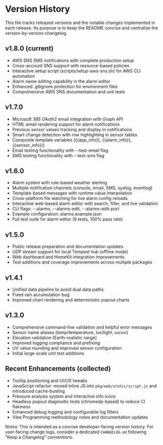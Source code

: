 # Version History

This file tracks released versions and the notable changes implemented in each release. Its purpose is to keep the README concise and centralize the version-by-version changelog.

## v1.8.0 (current)
- AWS SNS SMS notifications with complete production setup
- Cross-account SNS support with resource-based policies
- Interactive setup script (scripts/setup-aws-sns.sh) for AWS CLI automation
- Alarm name editing capability in the alarm editor
- Enhanced .gitignore protection for environment files
- Comprehensive AWS SNS documentation and unit tests

## v1.7.0
- Microsoft 365 OAuth2 email integration with Graph API
- HTML email rendering support for alarm notifications
- Previous sensor values tracking and display in notifications
- Smart change detection with row highlighting in sensor tables
- Composite template variables ({{app_info}}, {{alarm_info}}, {{sensor_info}})
- Email testing functionality with --test-email flag
- SMS testing functionality with --test-sms flag

## v1.6.0
- Alarm system with rule-based weather alerting
- Multiple notification channels (console, email, SMS, syslog, eventlog)
- Template-based messages with runtime value interpolation
- Cross-platform file watching for live alarm config reloads
- Interactive web-based alarm editor with search, filter, and live validation
- CLI flags: --alarms, --alarms-edit, --alarms-edit-port
- Example configuration: alarms.example.json
- Full test suite for alarm editor (6 tests, 100% pass rate)

## v1.5.0
- Public release preparation and documentation updates
- UDP stream support for local Tempest hub (offline mode)
- Web dashboard and HomeKit integration improvements
- Test additions and coverage improvements across multiple packages

## v1.4.1
- Unified data pipeline to avoid dual data paths
- Fixed rain accumulation bug
- Improved chart rendering and deterministic popout charts

## v1.3.0
- Comprehensive command-line validation and helpful error messages
- Sensor name aliases (temp/temperature, lux/light, uv/uvi)
- Elevation validation (Earth-realistic range)
- Improved logging compliance and prefixing
- UV value rounding and improved sensor configuration
- Initial large-scale unit test additions

## Recent Enhancements (collected)
- Tooltip positioning and UI/UX tweaks
- JavaScript refactor: moved inline JS into `pkg/web/static/script.js` and introduced cache-busting
- Pressure analysis system and interactive info icons
- Headless popout diagnostic tests (chromedp-based) to reduce CI flakiness
- Enhanced debug logging and configurable log filters
- Vibe Programming methodology notes and documentation updates


*Notes:* This is intended as a concise developer-facing version history. For user-facing change logs, consider a dedicated `CHANGELOG.md` following "Keep a Changelog" conventions.
